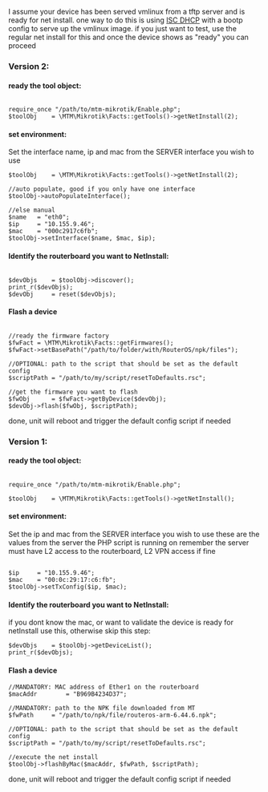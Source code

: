 
I assume your device has been served vmlinux from a tftp server and is ready for net install.
one way to do this is using <a href="./Examples/ISC-DHCP/dhcpd.conf">ISC DHCP</a> with a bootp config to serve up the vmlinux image.
if you just want to test, use the regular net install for this and once the device shows as "ready" you can proceed

### Version 2:

#### ready the tool object:

```

require_once "/path/to/mtm-mikrotik/Enable.php";
$toolObj	= \MTM\Mikrotik\Facts::getTools()->getNetInstall(2);

```

#### set environment:

Set the interface name, ip and mac from the SERVER interface you wish to use

```
$toolObj	= \MTM\Mikrotik\Facts::getTools()->getNetInstall(2);

//auto populate, good if you only have one interface
$toolObj->autoPopulateInterface();

//else manual
$name	= "eth0";
$ip		= "10.155.9.46";
$mac	= "000c2917c6fb";
$toolObj->setInterface($name, $mac, $ip);

```

#### Identify the routerboard you want to NetInstall:

```

$devObjs	= $toolObj->discover();
print_r($devObjs);
$devObj		= reset($devObjs);

```

#### Flash a device

```

//ready the firmware factory
$fwFact	= \MTM\Mikrotik\Facts::getFirmwares();
$fwFact->setBasePath("/path/to/folder/with/RouterOS/npk/files");

//OPTIONAL: path to the script that should be set as the default config
$scriptPath	= "/path/to/my/script/resetToDefaults.rsc";

//get the firmware you want to flash
$fwObj		= $fwFact->getByDevice($devObj);
$devObj->flash($fwObj, $scriptPath);

```

done, unit will reboot and trigger the default config script if needed


### Version 1:


#### ready the tool object:

```

require_once "/path/to/mtm-mikrotik/Enable.php";

$toolObj	= \MTM\Mikrotik\Facts::getTools()->getNetInstall();

```

#### set environment:

Set the ip and mac from the SERVER interface you wish to use
these are the values from the server the PHP script is running on
remember the server must have L2 access to the routerboard, L2 VPN access if fine

```

$ip		= "10.155.9.46";
$mac	= "00:0c:29:17:c6:fb";
$toolObj->setTxConfig($ip, $mac);

```

#### Identify the routerboard you want to NetInstall:

if you dont know the mac, or want to validate the device is ready for netInstall use this, otherwise skip this step:

```
$devObjs	= $toolObj->getDeviceList();
print_r($devObjs);
```

#### Flash a device

```
//MANDATORY: MAC address of Ether1 on the routerboard
$macAddr		= "B969B4234D37";

//MANDATORY: path to the NPK file downloaded from MT
$fwPath		= "/path/to/npk/file/routeros-arm-6.44.6.npk";

//OPTIONAL: path to the script that should be set as the default config
$scriptPath	= "/path/to/my/script/resetToDefaults.rsc";
	
//execute the net install
$toolObj->flashByMac($macAddr, $fwPath, $scriptPath);
```

done, unit will reboot and trigger the default config script if needed

